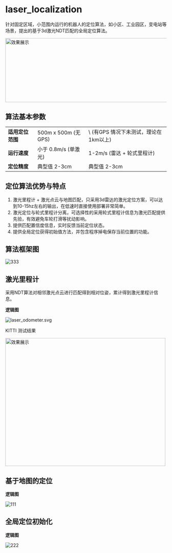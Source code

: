 # laser_localization

针对固定区域，小范围内运行的机器人的定位算法，如小区、工业园区，变电站等场景，提出的基于3d激光NDT匹配的全局定位算法。


 [<img src="https://user-images.githubusercontent.com/50650063/199487864-d3f48906-44dc-4baf-8523-500bca800770.png" width = "600" height = "200" alt="效果展示" align=center />](https://www.bilibili.com/video/BV12P4y1m7nH/?spm_id_from=333.999.0.0&vd_source=4dd69fa6d40221a0fa0733def5c4708a)


## 算法基本参数 

|            |                    |                          |
|------------|--------------------|--------------------------|
| **适用定位范围** | 500m x 500m (无GPS) | \ (有GPS 情况下未测试，理论在1km以上) |  
| **运行速度**   | 小于 0.8m/s (单激光)    | 1-2m/s (雷达 + 轮式里程计)      |   
| **定位精度**   | 典型值 2-3cm          | 典型值 2-3cm                |  


## 定位算法优势与特点

1. 激光里程计 + 激光点云与地图匹配，只采用3d雷达的激光定位方案，可以达到10-15hz左右的输出，在低速时直接使用部署非常简单。
2. 激光定位与轮式里程计分离，可选择性的采用轮式里程计信息为激光匹配提供先验，有效避免车轮打滑等扰动影响。
3. 提供匹配置信度信息，实时反馈当前定位状态。
4. 提供全局定位获得初始值方法，并包含程序掉电保存当前位置的功能。

## 算法框架图

![333](https://user-images.githubusercontent.com/50650063/199501908-f62f03fa-b7a5-45ad-927d-96a8d27f530e.svg)



## 激光里程计

采用NDT算法对相邻激光点云进行匹配得到相对位姿，累计得到激光里程计信息。



**逻辑图**

![laser_odometer.svg](http://www.static.linyicheng.com.cn/articles/cf02b00d9bd136a591474fbe3b780701.svg)

KITTI 测试结果

<img src="http://www.static.linyicheng.com.cn/articles/801686ad3353336c27228b273f1c7778.png" width = "500" height = "400" alt="效果展示" align=center />

## 基于地图的定位

**逻辑图**

![111](https://user-images.githubusercontent.com/50650063/199501054-0de7b1f3-7ede-4e1d-9b9b-6db7fe53d030.svg)


## 全局定位初始化

**逻辑图**

![222](https://user-images.githubusercontent.com/50650063/199501822-ab83c549-9de1-46be-a37d-02a8e0595a38.svg)


